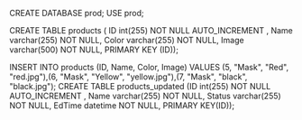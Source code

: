 CREATE DATABASE prod; USE prod;

CREATE TABLE products ( ID int(255) NOT NULL AUTO_INCREMENT , Name varchar(255) NOT NULL, Color varchar(255) NOT NULL, Image varchar(500) NOT NULL, PRIMARY KEY (ID));

INSERT INTO products (ID, Name, Color, Image) VALUES (5, "Mask", "Red", "red.jpg"),(6, "Mask", "Yellow", "yellow.jpg"),(7, "Mask", "black", "black.jpg"); CREATE TABLE products_updated (ID int(255) NOT NULL AUTO_INCREMENT , Name varchar(255) NOT NULL, Status varchar(255) NOT NULL, EdTime datetime NOT NULL, PRIMARY KEY(ID));

 
